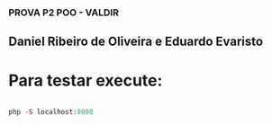 ### PROVA P2 POO - VALDIR ###

## Daniel Ribeiro de Oliveira e Eduardo Evaristo

# Para testar execute: 

```php

php -S localhost:8000 

```
